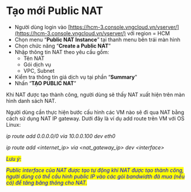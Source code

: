 # Tạo mới Public NAT

* Người dùng login vào [https://hcm-3.console.vngcloud.vn/vserver/](https://hcm-3.console.vngcloud.vn/vserver/) với region = HCM
* Chọn menu “**Public NAT Instance**” tại thanh menu bên trái màn hình
* Chọn chức năng “**Create a Public NAT**”
* Nhập thông tin NAT theo yêu cầu gồm:
  * Tên NAT
  * Gói dịch vụ
  * VPC, Subnet
* Kiểm tra thông tin giá dịch vụ tại phần “**Summary**”
* &#x20;Nhấn “**TẠO PUBLIC NAT**”

Khi NAT được tạo thành công, người dùng sẽ thấy NAT xuất hiện trên màn hình danh sách NAT.

Người dùng cần thực hiện bước cấu hình các VM nào sẽ đi qua NAT bằng cách sử dụng NAT IP gateway. Dưới đây là ví dụ add route trên VM với OS Linux:

_ip route add 0.0.0.0/0 via 10.0.0.100 dev eth0_

_ip route add \<internet\_ip> via \<nat\_gateway\_ip> dev \<interface>_

_<mark style="color:blue;">Lưu ý:</mark>_

_<mark style="color:blue;">Public interface của NAT được tạo tự động khi NAT được tạo thành công, người dùng có thể cấu hình public IP vào các gói bandwidth đã mua (nếu có) để tăng băng thông cho NAT.</mark>_


